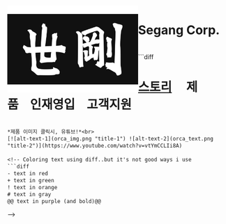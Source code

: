 <img align="left" width="300" height="200" src="segang_logo.jpg">

# Segang Corp.

<br>
```diff

# [**스토리**](history.md) &nbsp;&nbsp;&nbsp;&nbsp;**제품**&nbsp;&nbsp;&nbsp;&nbsp;**인재영입**&nbsp;&nbsp;&nbsp;&nbsp;**고객지원**

```

*제품 이미지 클릭시, 유튜브!*<br>
[![alt-text-1](orca_img.png "title-1") ![alt-text-2](orca_text.png "title-2")](https://www.youtube.com/watch?v=vtYmCCLIi8A)

<!-- Coloring text using diff..but it's not good ways i use
```diff
- text in red
+ text in green
! text in orange
# text in gray
@@ text in purple (and bold)@@
```
--> 
